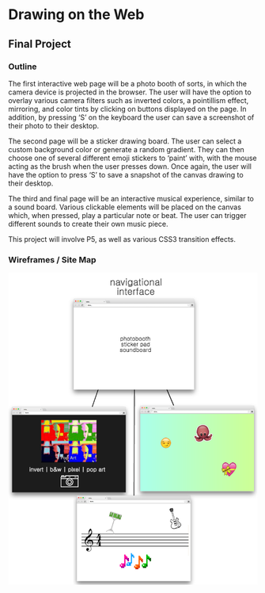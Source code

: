 # Drawing on the Web
## Final Project
### Outline

The first interactive web page will be a photo booth of sorts, in which the camera device is projected in the browser. The user will have the option to overlay various camera filters such as inverted colors, a pointillism effect, mirroring, and color tints by clicking on buttons displayed on the page. In addition, by pressing ‘S’ on the keyboard the user can save a screenshot of their photo to their desktop.

The second page will be a sticker drawing board. The user can select a custom background color or generate a random gradient. They can then choose one of several different emoji stickers to ‘paint’ with, with the mouse acting as the brush when the user presses down. Once again, the user will have the option to press ‘S’ to save a snapshot of the canvas drawing to their desktop.

The third and final page will be an interactive musical experience, similar to a sound board. Various clickable elements will be placed on the canvas which, when pressed, play a particular note or beat. The user can trigger different sounds to create their own music piece. 

This project will involve P5, as well as various CSS3 transition effects. 

### Wireframes / Site Map

![site map diagram](images/sitemap.png)